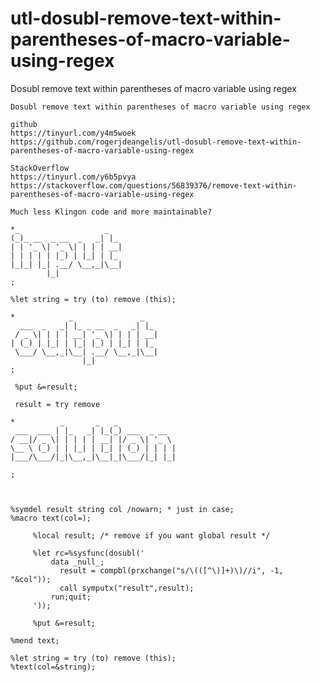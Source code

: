 # utl-dosubl-remove-text-within-parentheses-of-macro-variable-using-regex
Dosubl remove text within parentheses of macro variable using regex 

    Dosubl remove text within parentheses of macro variable using regex                                                
                                                                                                                       
    github                                                                                                             
    https://tinyurl.com/y4m5woek                                                                                       
    https://github.com/rogerjdeangelis/utl-dosubl-remove-text-within-parentheses-of-macro-variable-using-regex         
                                                                                                                       
    StackOverflow                                                                                                      
    https://tinyurl.com/y6b5pvya                                                                                       
    https://stackoverflow.com/questions/56839376/remove-text-within-parentheses-of-macro-variable-using-regex          
                                                                                                                       
    Much less Klingon code and more maintainable?                                                                      
                                                                                                                       
    *_                   _                                                                                             
    (_)_ __  _ __  _   _| |_                                                                                           
    | | '_ \| '_ \| | | | __|                                                                                          
    | | | | | |_) | |_| | |_                                                                                           
    |_|_| |_| .__/ \__,_|\__|                                                                                          
            |_|                                                                                                        
    ;                                                                                                                  
                                                                                                                       
    %let string = try (to) remove (this);                                                                              
                                                                                                                       
    *            _               _                                                                                     
      ___  _   _| |_ _ __  _   _| |_                                                                                   
     / _ \| | | | __| '_ \| | | | __|                                                                                  
    | (_) | |_| | |_| |_) | |_| | |_                                                                                   
     \___/ \__,_|\__| .__/ \__,_|\__|                                                                                  
                    |_|                                                                                                
    ;                                                                                                                  
                                                                                                                       
     %put &=result;                                                                                                    
                                                                                                                       
     result = try remove                                                                                               
                                                                                                                       
    *          _       _   _                                                                                           
     ___  ___ | |_   _| |_(_) ___  _ __                                                                                
    / __|/ _ \| | | | | __| |/ _ \| '_ \                                                                               
    \__ \ (_) | | |_| | |_| | (_) | | | |                                                                              
    |___/\___/|_|\__,_|\__|_|\___/|_| |_|                                                                              
                                                                                                                       
    ;                                                                                                                  
                                                                                                                       
                                                                                                                       
                                                                                                                       
    %symdel result string col /nowarn; * just in case;                                                                 
    %macro text(col=);                                                                                                 
                                                                                                                       
         %local result; /* remove if you want global result */                                                         
                                                                                                                       
         %let rc=%sysfunc(dosubl('                                                                                     
             data _null_;                                                                                              
               result = compbl(prxchange("s/\(([^\)]+)\)//i", -1, "&col"));                                            
               call symputx("result",result);                                                                          
             run;quit;                                                                                                 
         '));                                                                                                          
                                                                                                                       
         %put &=result;                                                                                                
                                                                                                                       
    %mend text;                                                                                                        
                                                                                                                       
    %let string = try (to) remove (this);                                                                              
    %text(col=&string);                                                                                                
                                                                                                                       
                                                                                                                       
